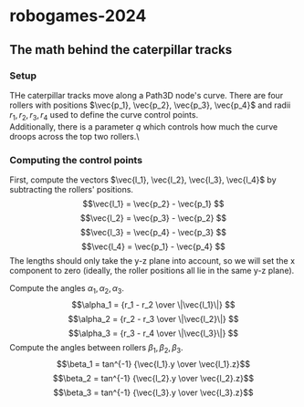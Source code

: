# robogames-2024


## The math behind the caterpillar tracks
### Setup
THe caterpillar tracks move along a Path3D node's curve. There are four rollers with positions $\vec{p_1}, \vec{p_2}, \vec{p_3}, \vec{p_4}$ and radii $r_1, r_2, r_3, r_4$ used to define the curve control points.\
Additionally, there is a parameter $q$ which controls how much the curve droops across the top two rollers.\

### Computing the control points
First, compute the vectors $\vec{l_1}, \vec{l_2}, \vec{l_3}, \vec{l_4}$ by subtracting the rollers' positions. \
$$\vec{l_1} = \vec{p_2} - \vec{p_1} $$
$$\vec{l_2} = \vec{p_3} - \vec{p_2} $$
$$\vec{l_3} = \vec{p_4} - \vec{p_3} $$
$$\vec{l_4} = \vec{p_1} - \vec{p_4} $$
The lengths should only take the y-z plane into account, so we will set the x component to zero (ideally, the roller positions all lie in the same y-z plane).

Compute the angles $\alpha_1, \alpha_2, \alpha_3$.\
$$\alpha_1 = {r_1 - r_2  \over \|\vec{l_1}\|} $$
$$\alpha_2 = {r_2 - r_3  \over \|\vec{l_2}\|} $$
$$\alpha_3 = {r_3 - r_4  \over \|\vec{l_3}\|} $$
Compute the angles between rollers $\beta_1, \beta_2, \beta_3$.\
$$\beta_1 = tan^{-1} {\vec{l_1}.y \over \vec{l_1}.z}$$
$$\beta_2 = tan^{-1} {\vec{l_2}.y \over \vec{l_2}.z}$$
$$\beta_3 = tan^{-1} {\vec{l_3}.y \over \vec{l_3}.z}$$

